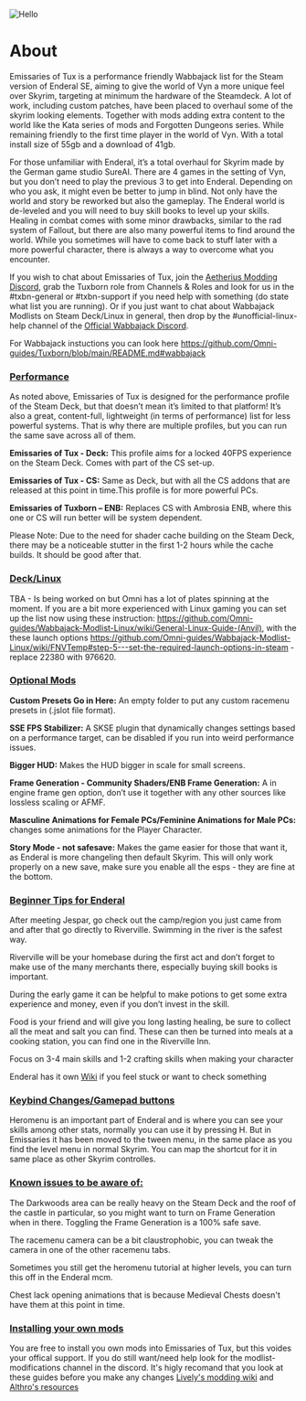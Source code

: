 ![Hello](https://github.com/Omni-guides/Tuxborn/blob/main/images/Emissaries%20of%20Tux.png)

# About

Emissaries of Tux is a performance friendly Wabbajack list for the Steam version of Enderal SE, aiming to give the world of Vyn a more unique feel over Skyrim, targeting at minimum the hardware of the Steamdeck. A lot of work, including custom patches, have been placed to overhaul some of the skyrim looking elements. Together with mods adding extra content to the world like the Kata series of mods and Forgotten Dungeons series. While remaining friendly to the first time player in the world of Vyn. With a total install size of 55gb and a download of 41gb.

For those unfamiliar with Enderal, it’s a total overhaul for Skyrim made by the German game studio SureAI. There are 4 games in the setting of Vyn, but you don’t need to play the previous 3 to get into Enderal. Depending on who you ask, it might even be better to jump in blind. Not only have the world and story be reworked but also the gameplay. The Enderal world is de-leveled and you will need to buy skill books to level up your skills. Healing in combat comes with some minor drawbacks, similar to the rad system of Fallout, but there are also many powerful items to find around the world. While you sometimes will have to come back to stuff later with a more powerful character, there is always a way to overcome what you encounter.

If you wish to chat about Emissaries of Tux, join the [Aetherius Modding Discord](https://discord.gg/xRrHRsb5e9), grab the Tuxborn role from Channels & Roles and look for us in the #txbn-general or #txbn-support if you need help with something (do state what list you are running). Or if you just want to chat about Wabbajack Modlists on Steam Deck/Linux in general, then drop by the #unofficial-linux-help channel of the [Official Wabbajack Discord](https://discord.gg/wabbajack).

For Wabbajack instuctions you can look here https://github.com/Omni-guides/Tuxborn/blob/main/README.md#wabbajack 

### <ins>Performance</ins>

As noted above, Emissaries of Tux is designed for the performance profile of the Steam Deck, but that doesn’t mean it’s limited to that platform! It’s also a great, content-full, lightweight (in terms of performance) list for less powerful systems. That is why there are multiple profiles, but you can run the same save across all of them. 

**Emissaries of Tux -  Deck:** This profile aims for a locked 40FPS experience on the Steam Deck. Comes with part of the CS set-up.

**Emissaries of Tux - CS:** Same as Deck, but with all the CS addons that are released at this point in time.This profile is for more powerful PCs.

**Emissaries of Tuxborn – ENB:** Replaces CS with Ambrosia ENB, where this one or CS will run better will be system dependent. 

Please Note: Due to the need for shader cache building on the Steam Deck, there may be a noticeable stutter in the first 1-2 hours while the cache builds. It should be good after that.

### <ins>Deck/Linux</ins>

TBA - Is being worked on but Omni has a lot of plates spinning at the moment. If you are a bit more experienced with Linux gaming you can set up the list now using these instruction: https://github.com/Omni-guides/Wabbajack-Modlist-Linux/wiki/General-Linux-Guide-(Anvil), with the these launch options https://github.com/Omni-guides/Wabbajack-Modlist-Linux/wiki/FNVTemp#step-5---set-the-required-launch-options-in-steam - replace 22380 with 976620.

### <ins>Optional Mods</ins>

**Custom Presets Go in Here:** An empty folder to put any custom racemenu presets in (.jslot file format).

**SSE FPS Stabilizer:** A SKSE plugin that dynamically changes settings based on a performance target, can be disabled if you run into weird performance issues.

**Bigger HUD:** Makes the HUD bigger in scale for small screens.

**Frame Generation - Community Shaders/ENB Frame Generation:** A in engine frame gen option, don’t use it together with any other sources like lossless scaling or AFMF.

**Masculine Animations for Female PCs/Feminine Animations for Male PCs:** changes some animations for the Player Character.

**Story Mode - not safesave:** Makes the game easier for those that want it, as Enderal is more changeling then default Skyrim. This will only work properly on a new save, make sure you enable all the esps - they are fine at the bottom.

### <ins>Beginner Tips for Enderal</ins>

After meeting Jespar, go check out the camp/region you just came from and after that go directly to Riverville. Swimming in the river is the safest way.

Riverville will be your homebase during the first act and don’t forget to make use of the many merchants there, especially buying skill books is important.

During the early game it can be helpful to make potions to get some extra experience and money, even if you don’t invest in the skill.

Food is your friend and will give you long lasting healing, be sure to collect all the meat and salt you can find. These can then be turned into meals at a cooking station, you can find one in the Riverville Inn.

Focus on 3-4 main skills and 1-2 crafting skills when making your character

Enderal has it own [Wiki](https://en.wiki.sureai.net/Enderal) if you feel stuck or want to check something

### <ins>Keybind Changes/Gamepad buttons</ins>

Heromenu is an important part of Enderal and is where you can see your skills among other stats, normally you can use it by pressing H. But in Emissaries it has been moved to the tween menu, in the same place as you find the level menu in normal Skyrim. You can map the shortcut for it in same place as other Skyrim controlles.

### <ins>Known issues to be aware of:</ins>
The Darkwoods area can be really heavy on the Steam Deck and the roof of the castle in particular, so you might want to turn on Frame Generation when in there. Toggling the Frame Generation is a 100% safe save.

The racemenu camera can be a bit claustrophobic, you can tweak the camera in one of the other racemenu tabs.

Sometimes you still get the heromenu tutorial at higher levels, you can turn this off in the Enderal mcm.

Chest lack opening animations that is because Medieval Chests doesn't have them at this point in time.

### <ins>Installing your own mods</ins>

You are free to install you own mods into Emissaries of Tux, but this voides your offical support. If you do still want/need help look for the modlist-modifications channel in the discord. It's higly recomand that you look at these guides before you make any changes [Lively's modding wiki](https://github.com/LivelyDismay/Learn-To-Mod/wiki) and [Althro's resources](https://github.com/The-Animonculory/Modding-Resources)
